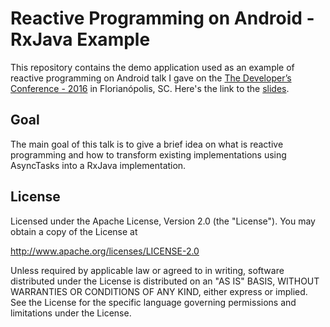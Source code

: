 Reactive Programming on Android - RxJava Example
==============

This repository contains the demo application used as an example of reactive programming on Android talk I gave on the [The Developer’s Conference - 2016](http://www.thedevelopersconference.com.br) in Florianópolis, SC. Here's the link to the [slides](http://www.slideshare.net/guipbranco/reactive-programming-no-android).

## Goal

The main goal of this talk is to give a brief idea on what is reactive programming and how to transform existing implementations using AsyncTasks into a RxJava implementation.

## License

Licensed under the Apache License, Version 2.0 (the "License").
You may obtain a copy of the License at

   http://www.apache.org/licenses/LICENSE-2.0

Unless required by applicable law or agreed to in writing, software
distributed under the License is distributed on an "AS IS" BASIS,
WITHOUT WARRANTIES OR CONDITIONS OF ANY KIND, either express or implied.
See the License for the specific language governing permissions and
limitations under the License.